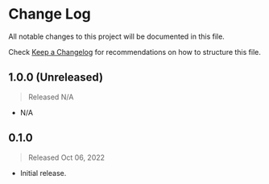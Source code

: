 # Change Log

All notable changes to this project will be documented in this file.

Check [Keep a Changelog](http://keepachangelog.com/) for recommendations on how to structure this file.


## 1.0.0 (Unreleased)
> Released N/A

* N/A

## 0.1.0
> Released Oct 06, 2022

* Initial release.

